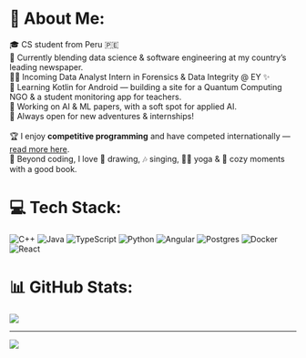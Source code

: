 # 💫 About Me:
🎓 CS student from Peru 🇵🇪<br>📰 Currently blending data science & software engineering at my country’s leading newspaper.  <br>🕵️‍♀️ Incoming Data Analyst Intern in Forensics & Data Integrity @ EY ✨  <br>📱 Learning Kotlin for Android — building a site for a Quantum Computing NGO & a student monitoring app for teachers.  <br>🤖 Working on AI & ML papers, with a soft spot for applied AI.  <br>💼 Always open for new adventures & internships!<br><br>🏆 I enjoy **competitive programming** and have competed internationally — [read more here](https://noticias.upc.edu.pe/2024/08/05/daniella-vargas-obtuvo-el-primer-lugar-nacional-y-el-top-10-latinoamericano-en-la-maraton-femenina-de-programacion/).  <br>
🌿 Beyond coding, I love 🎨 drawing, 🎶 singing, 🧘‍♀️ yoga & 📖 cozy moments with a good book.
<br>


# 💻 Tech Stack:
![C++](https://img.shields.io/badge/c++-%2300599C.svg?style=for-the-badge&logo=c%2B%2B&logoColor=white) ![Java](https://img.shields.io/badge/java-%23ED8B00.svg?style=for-the-badge&logo=openjdk&logoColor=white) ![TypeScript](https://img.shields.io/badge/typescript-%23007ACC.svg?style=for-the-badge&logo=typescript&logoColor=white) ![Python](https://img.shields.io/badge/python-3670A0?style=for-the-badge&logo=python&logoColor=ffdd54) ![Angular](https://img.shields.io/badge/angular-%23DD0031.svg?style=for-the-badge&logo=angular&logoColor=white) ![Postgres](https://img.shields.io/badge/postgres-%23316192.svg?style=for-the-badge&logo=postgresql&logoColor=white) ![Docker](https://img.shields.io/badge/docker-%230db7ed.svg?style=for-the-badge&logo=docker&logoColor=white) ![React](https://img.shields.io/badge/react-%2320232a.svg?style=for-the-badge&logo=react&logoColor=%2361DAFB)
# 📊 GitHub Stats:
![](https://nirzak-streak-stats.vercel.app/?user=crysticore&theme=graywhite&hide_border=true)<br/>

---
[![](https://visitcount.itsvg.in/api?id=crysticore&icon=0&color=0)](https://visitcount.itsvg.in)
